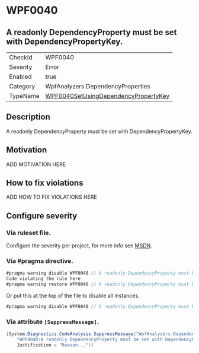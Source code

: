 # WPF0040
## A readonly DependencyProperty must be set with DependencyPropertyKey.

<!-- start generated table -->
<table>
<tr>
  <td>CheckId</td>
  <td>WPF0040</td>
</tr>
<tr>
  <td>Severity</td>
  <td>Error</td>
</tr>
<tr>
  <td>Enabled</td>
  <td>true</td>
</tr>
<tr>
  <td>Category</td>
  <td>WpfAnalyzers.DependencyProperties</td>
</tr>
<tr>
  <td>TypeName</td>
  <td><a href="https://github.com/DotNetAnalyzers/WpfAnalyzers/blob/master/WpfAnalyzers.Analyzers/DependencyProperties/WPF0040SetUsingDependencyPropertyKey.cs">WPF0040SetUsingDependencyPropertyKey</a></td>
</tr>
</table>
<!-- end generated table -->

## Description

A readonly DependencyProperty must be set with DependencyPropertyKey.

## Motivation

ADD MOTIVATION HERE

## How to fix violations

ADD HOW TO FIX VIOLATIONS HERE

<!-- start generated config severity -->
## Configure severity

### Via ruleset file.

Configure the severity per project, for more info see [MSDN](https://msdn.microsoft.com/en-us/library/dd264949.aspx).

### Via #pragma directive.
```C#
#pragma warning disable WPF0040 // A readonly DependencyProperty must be set with DependencyPropertyKey.
Code violating the rule here
#pragma warning restore WPF0040 // A readonly DependencyProperty must be set with DependencyPropertyKey.
```

Or put this at the top of the file to disable all instances.
```C#
#pragma warning disable WPF0040 // A readonly DependencyProperty must be set with DependencyPropertyKey.
```

### Via attribute `[SuppressMessage]`.

```C#
[System.Diagnostics.CodeAnalysis.SuppressMessage("WpfAnalyzers.DependencyProperties", 
    "WPF0040:A readonly DependencyProperty must be set with DependencyPropertyKey.", 
    Justification = "Reason...")]
```
<!-- end generated config severity -->